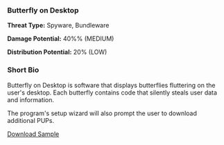 ### **Butterfly on Desktop**

**Threat Type:** Spyware, Bundleware




**Damage Potential:** 40%% (MEDIUM)

**Distribution Potential:** 20% (LOW)


### **Short Bio**
Butterfly on Desktop is software that displays butterflies fluttering on the user's desktop.
Each butterfly contains code that silently steals user data and information.

The program's setup wizard will also prompt the user to download additional PUPs.


[Download Sample](https://t.ly/FeLwc)



